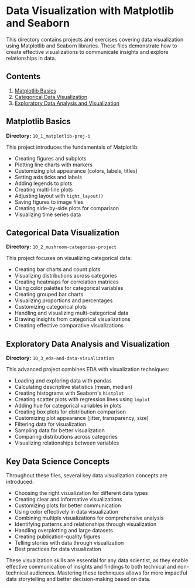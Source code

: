 # Data Visualization with Matplotlib and Seaborn

This directory contains projects and exercises covering data visualization using Matplotlib and Seaborn libraries. These files demonstrate how to create effective visualizations to communicate insights and explore relationships in data.

## Contents

1. [Matplotlib Basics](#matplotlib-basics)
2. [Categorical Data Visualization](#categorical-data-visualization)
3. [Exploratory Data Analysis and Visualization](#exploratory-data-analysis-and-visualization)

## Matplotlib Basics

**Directory:** `10_1_matplotlib-proj-i`

This project introduces the fundamentals of Matplotlib:
- Creating figures and subplots
- Plotting line charts with markers
- Customizing plot appearance (colors, labels, titles)
- Setting axis ticks and labels
- Adding legends to plots
- Creating multi-line plots
- Adjusting layout with `tight_layout()`
- Saving figures to image files
- Creating side-by-side plots for comparison
- Visualizing time series data

## Categorical Data Visualization

**Directory:** `10_2_mushroom-categories-project`

This project focuses on visualizing categorical data:
- Creating bar charts and count plots
- Visualizing distributions across categories
- Creating heatmaps for correlation matrices
- Using color palettes for categorical variables
- Creating grouped bar charts
- Visualizing proportions and percentages
- Customizing categorical plots
- Handling and visualizing multi-categorical data
- Drawing insights from categorical visualizations
- Creating effective comparative visualizations

## Exploratory Data Analysis and Visualization

**Directory:** `10_3_eda-and-data-visualization`

This advanced project combines EDA with visualization techniques:
- Loading and exploring data with pandas
- Calculating descriptive statistics (mean, median)
- Creating histograms with Seaborn's `histplot`
- Creating scatter plots with regression lines using `lmplot`
- Adding hue for categorical variables in plots
- Creating box plots for distribution comparison
- Customizing plot appearance (jitter, transparency, size)
- Filtering data for visualization
- Sampling data for better visualization
- Comparing distributions across categories
- Visualizing relationships between variables

## Key Data Science Concepts

Throughout these files, several key data visualization concepts are introduced:
- Choosing the right visualization for different data types
- Creating clear and informative visualizations
- Customizing plots for better communication
- Using color effectively in data visualization
- Combining multiple visualizations for comprehensive analysis
- Identifying patterns and relationships through visualization
- Handling overplotting and large datasets
- Creating publication-quality figures
- Telling stories with data through visualization
- Best practices for data visualization

These visualization skills are essential for any data scientist, as they enable effective communication of insights and findings to both technical and non-technical audiences. Mastering these techniques allows for more impactful data storytelling and better decision-making based on data.
